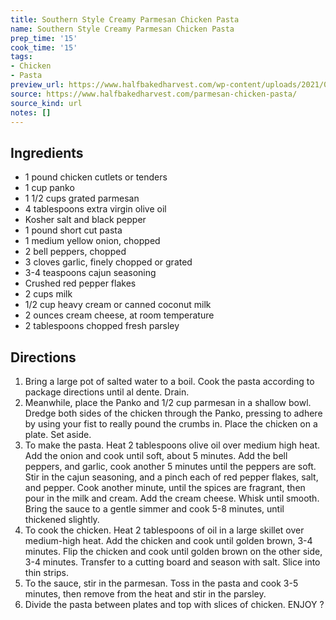 ```yaml
---
title: Southern Style Creamy Parmesan Chicken Pasta
name: Southern Style Creamy Parmesan Chicken Pasta
prep_time: '15'
cook_time: '15'
tags:
- Chicken
- Pasta
preview_url: https://www.halfbakedharvest.com/wp-content/uploads/2021/03/Southern-Style-Creamy-Parmesan-Chicken-Pasta-1-500x500.jpg
source: https://www.halfbakedharvest.com/parmesan-chicken-pasta/
source_kind: url
notes: []
---
```


## Ingredients
- 1 pound chicken cutlets or tenders
- 1 cup panko
- 1 1/2 cups grated parmesan
- 4 tablespoons extra virgin olive oil
- Kosher salt and black pepper
- 1 pound short cut pasta
- 1  medium yellow onion, chopped
- 2  bell peppers, chopped
- 3 cloves garlic, finely chopped or grated
- 3-4 teaspoons cajun seasoning
- Crushed red pepper flakes
- 2 cups milk
- 1/2 cup heavy cream or canned coconut milk
- 2 ounces cream cheese, at room temperature
- 2 tablespoons chopped fresh parsley


## Directions
1. Bring a large pot of salted water to a boil. Cook the pasta according to package directions until al dente. Drain.
2. Meanwhile, place the Panko and 1/2 cup parmesan in a shallow bowl. Dredge both sides of the chicken through the Panko, pressing to adhere by using your fist to really pound the crumbs in. Place the chicken on a plate. Set aside.
3. To make the pasta. Heat 2 tablespoons olive oil over medium high heat. Add the onion and cook until soft, about 5 minutes. Add the bell peppers, and garlic, cook another 5 minutes until the peppers are soft. Stir in the cajun seasoning, and a pinch each of red pepper flakes, salt, and pepper. Cook another minute, until the spices are fragrant, then pour in the milk and cream. Add the cream cheese. Whisk until smooth. Bring the sauce to a gentle simmer and cook 5-8 minutes, until thickened slightly.
4. To cook the chicken. Heat 2 tablespoons of oil in a large skillet over medium-high heat. Add the chicken and cook until golden brown, 3-4 minutes. Flip the chicken and cook until golden brown on the other side, 3-4 minutes. Transfer to a cutting board and season with salt. Slice into thin strips.
5. To the sauce, stir in the parmesan. Toss in the pasta and cook 3-5 minutes, then remove from the heat and stir in the parsley.
6. Divide the pasta between plates and top with slices of chicken. ENJOY ?
